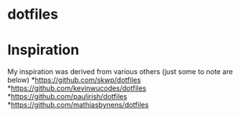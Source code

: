 # dotfiles

# Inspiration 
My inspiration was derived from various others (just some to note are below) 
*https://github.com/skwp/dotfiles
*https://github.com/kevinwucodes/dotfiles
*https://github.com/paulirish/dotfiles
*https://github.com/mathiasbynens/dotfiles
